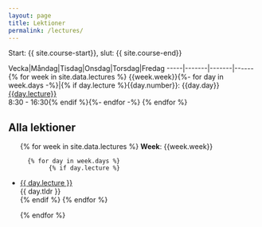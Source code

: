 ```yaml
---
layout: page
title: Lektioner
permalink: /lectures/
---
```


Start: {{ site.course-start}}, slut: {{ site.course-end}}

Vecka|Måndag|Tisdag|Onsdag|Torsdag|Fredag
-----|-------|-------|------{% for week in site.data.lectures %}
{{week.week}}{%- for day in week.days -%}|{% if day.lecture %}{{day.number}}: {{day.day}}<br />[{{day.lecture}}]({{day.slug}})<br />8:30 - 16:30{% endif %}{%- endfor -%}
{% endfor %}



## Alla lektioner
<ul id="archive">
{% for week in site.data.lectures %}
      <b>Week</b>: {{week.week}}<br/>
      
      {% for day in week.days %}
            {% if day.lecture %}

<li class="archiveposturl">
        <span><a href="{{ day.slug }}">{{ day.lecture }}</a></span><br>
<span class = "postlower">
{{ day.tldr }}</span>
<strong style="font-size:100%; font-family: 'Titillium Web', sans-serif; float:right; padding-right: .5em">
	<a href="https://github.com/{{ site.githubdir}}/tree/master/{{ day.dirname }}"><i class="fab fa-github"></i></a>&nbsp;&nbsp;
<a href="https://github.com/{{ site.githubdir}}/blob/master/{{ day.dirname }}/{{ day.filename}}.pdf"><i class="fas fa-file-pdf"></i></a>
</strong> 
      </li>
            {% endif %}
      {% endfor %}
      
{% endfor %}
</ul>
